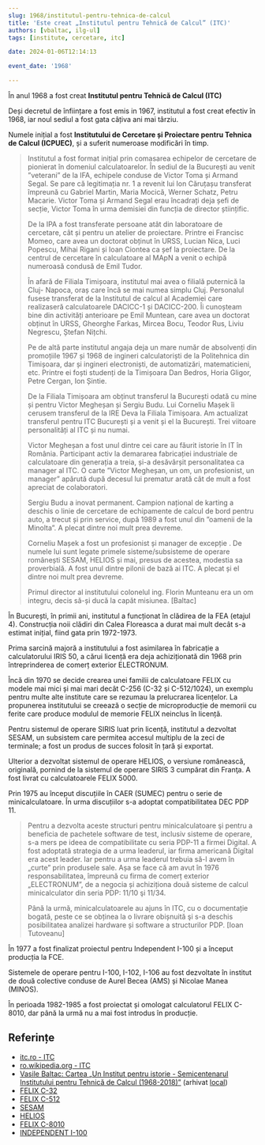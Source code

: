 ```yaml
---
slug: 1968/institutul-pentru-tehnica-de-calcul
title: 'Este creat „Institutul pentru Tehnică de Calcul” (ITC)'
authors: [vbaltac, ilg-ul]
tags: [institute, cercetare, itc]

date: 2024-01-06T12:14:13

event_date: '1968'

---
```


În anul 1968 a fost creat **Institutul pentru Tehnică de Calcul (ITC)**

<!-- truncate -->

Deși decretul de înființare a fost emis in 1967, institutul a fost
creat efectiv în 1968, iar noul sediul a fost gata câțiva ani mai târziu.

Numele inițial a fost **Institutului de Cercetare și Proiectare pentru Tehnica de Calcul (ICPUEC)**, și a suferit numeroase modificări în timp.

> Institutul a fost format inițial prin comasarea echipelor de cercetare de
pionierat în domeniul calculatoarelor. În sediul de la București au venit
”veterani” de la IFA, echipele conduse de Victor Toma și Armand Segal. Se
pare că legitimația nr. 1 a revenit lui Ion Căruțașu transferat împreună cu
Gabriel Martin, Maria Mocică, Werner Schatz, Petru Macarie. Victor Toma
și Armand Segal erau încadrați deja șefi de secție, Victor Toma în urma
demisiei din funcția de director științific.
>
> De la IPA a fost transferate persoane atât din laboratoare de cercetare, cât
și pentru un atelier de proiectare. Printre ei Francisc Momeo, care avea un
doctorat obținut în URSS, Lucian Nica, Luci Popescu, Mihai Rigani și Ioan
Ciontea ca șef la proiectare. De la centrul de cercetare în calculatoare al
MApN a venit o echipă numeroasă condusă de Emil Tudor.
>
> În afară de Filiala Timișoara, institutul mai avea o filială puternică la Cluj-
Napoca, oraș care încă se mai numea simplu Cluj. Personalul fusese
transferat de la Institutul de calcul al Academiei care realizaseră
calculatoarele DACICC-1 și DACICC-200. Îi cunoșteam bine din activități
anterioare pe Emil Muntean, care avea un doctorat obținut în URSS,
Gheorghe Farkas, Mircea Bocu, Teodor Rus, Liviu Negrescu, Ștefan Nițchi.
>
> Pe de altă parte institutul angaja deja un mare număr de absolvenți din
promoțiile 1967 și 1968 de ingineri calculatoriști de la Politehnica din
Timișoara, dar și ingineri electroniști, de automatizări, matematicieni, etc.
Printre ei foști studenți de la Timișoara Dan Bedros, Horia Gligor, Petre
Cergan, Ion Șintie.
>
> De la Filiala Timișoara am obținut transferul la București odată cu mine
și pentru Victor Megheșan și Sergiu Budu. Lui Corneliu Mașek îi cerusem
transferul de la IRE Deva la Filiala Timișoara. Am actualizat transferul
pentru ITC București și a venit și el la București. Trei viitoare personalități al
ITC și nu numai.
>
> Victor Megheșan a fost unul dintre cei care au făurit istorie în IT în
România. Participant activ la demararea fabricației industriale de
calculatoare din generația a treia, și-a desăvârșit personalitatea ca manager
al ITC. O carte ”Victor Megheșan, un om, un profesionist, un manager”
apărută după decesul lui prematur arată cât de mult a fost apreciat de
colaboratori.
>
> Sergiu Budu a inovat permanent. Campion național de karting a deschis
o linie de cercetare de echipamente de calcul de bord pentru auto, a trecut și
prin service, după 1989 a fost unul din ”oamenii de la Minolta”. A plecat
dintre noi mult prea devreme.
>
> Corneliu Mașek a fost un profesionist și manager de excepție . De numele
lui sunt legate primele sisteme/subsisteme de operare românești SESAM,
HELIOS și mai, presus de acestea, modestia sa proverbială. A fost unul dintre
pilonii de bază ai ITC. A plecat și el dintre noi mult prea devreme.
>
> Primul director al institutului colonelul ing. Florin Munteanu era
un om integru, decis să-și ducă la capăt misiunea. [Baltac]

În București, în primii ani, institutul a funcționat în clădirea de la FEA
(etajul 4).
Construcția noii clădiri din Calea Floreasca a durat mai mult decât
s-a estimat inițial, fiind gata prin 1972-1973.

Prima sarcină majoră a institutului a fost asimilarea în fabricație a
calculatorului IRIS 50, a cărui licență era deja achiziționată din 1968 prin
întreprinderea de comerț exterior ELECTRONUM.

Încă din 1970 se decide crearea unei familii de calculatoare FELIX cu
modele mai mici și mai mari decât C-256 (C-32 și C-512/1024), un exemplu
pentru multe alte institute care se rezumau la prelucrarea licențelor. La
propunerea institutului se creează o secție de microproducție de memorii cu
ferite care produce modulul de memorie FELIX neinclus în licență.

Pentru sistemul de operare SIRIS luat prin licență, institutul a dezvoltat SESAM,
un subsistem care permitea accesul multiplu de la zeci de terminale;
a fost un produs de
succes folosit în țară și exportat.

Ulterior a dezvoltat sistemul de operare HELIOS, o versiune românească,
originală, pornind de la sistemul
de operare SIRIS 3 cumpărat din Franţa. A fost livrat cu
calculatoarele FELIX 5000.

Prin 1975 au început discuțiile în CAER (SUMEC) pentru o serie de
minicalculatoare. În urma
discuțiilor s-a adoptat compatibilitatea DEC PDP 11.

> Pentru a dezvolta aceste structuri
pentru minicalculatoare şi pentru a beneficia de pachetele software de test,
inclusiv sisteme de operare, s-a mers pe ideea de compatibilitate cu seria
PDP-11 a firmei Digital. A fost adoptată strategia de a urma leaderul, iar firma
americană Digital era acest leader. Iar pentru a urma leaderul trebuia să-l
avem în „curte” prin produsele sale. Așa se face că am avut în 1976
responsabilitatea, împreună cu firma de comerț exterior „ELECTRONUM”,
de a negocia și achiziționa două sisteme de calcul minicalculator din seria
PDP: 11/10 şi 11/34.
>
> Până la urmă, minicalculatoarele au ajuns în ITC, cu o documentație
bogată, peste ce se obținea la o livrare obișnuită şi s-a deschis posibilitatea
analizei hardware și software a structurilor PDP. [Ioan Tutoveanu]

În 1977 a fost finalizat proiectul pentru Independent I-100 și a început
producția la FCE.

Sistemele de operare pentru I-100, I-102, I-106 au fost
dezvoltate în institut de două colective conduse de Aurel Becea (AMS) și
Nicolae Manea (MINOS).

În perioada 1982-1985 a fost proiectat și omologat calculatorul FELIX C-8010,
dar până la urmă nu a mai fost introdus în producție.

## Referințe

- [itc.ro - ITC](https://www.itc.ro)
- [ro.wikipedia.org - ITC](https://ro.wikipedia.org/wiki/Institutul_pentru_Tehnică_de_Calcul)
- [Vasile Baltac: Cartea „Un Institut pentru istorie - Semicentenarul Institutului pentru Tehnică de Calcul (1968-2018)”](/amintiri/2018/vbaltac-carte-itc-50-ani/) (arhivat [local](https://cronica-it.github.io/arhiva/#2018))
- [FELIX C-32](/evenimente/1973/calculatorul-felix-c-32/)
- [FELIX C-512](/evenimente1977/calculatorul-felix-c-512/)
- [SESAM](/evenimente/1970/sistemul-sesam/)
- [HELIOS](/evenimente/1982/sistemul-de-operare-helios/)
- [FELIX C-8010](/evenimente/1982/calculatorul-felix-c-8010/)
- [INDEPENDENT I-100](/evenimente/1977/calculatorul-independent-100)
